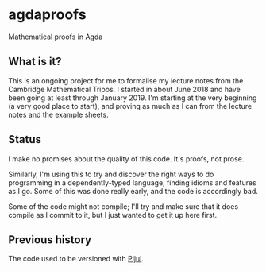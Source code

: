 # agdaproofs
Mathematical proofs in Agda

## What is it?
This is an ongoing project for me to formalise my lecture notes from the Cambridge Mathematical Tripos.
I started in about June 2018 and have been going at least through January 2019.
I'm starting at the very beginning (a very good place to start), and proving as much as I can from the lecture notes and the example sheets.

## Status

I make no promises about the quality of this code.
It's proofs, not prose.

Similarly, I'm using this to try and discover the right ways to do programming in a dependently-typed language, finding idioms and features as I go.
Some of this was done really early, and the code is accordingly bad.

Some of the code might not compile; I'll try and make sure that it does compile as I commit to it, but I just wanted to get it up here first.

## Previous history
The code used to be versioned with [Pijul](https://nest.pijul.com/Smaug/agda).
